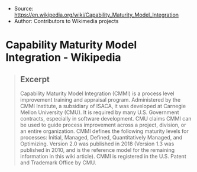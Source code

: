 
- Source: https://en.wikipedia.org/wiki/Capability_Maturity_Model_Integration
- Author: Contributors to Wikimedia projects

# Capability Maturity Model Integration - Wikipedia

> ## Excerpt
> Capability Maturity Model Integration (CMMI) is a process level improvement training and appraisal program. Administered by the CMMI Institute, a subsidiary of ISACA, it was developed at Carnegie Mellon University (CMU). It is required by many U.S. Government contracts, especially in software development. CMU claims CMMI can be used to guide process improvement across a project, division, or an entire organization. CMMI defines the following maturity levels for processes: Initial, Managed, Defined, Quantitatively Managed, and Optimizing. Version 2.0 was published in 2018 (Version 1.3 was published in 2010, and is the reference model for the remaining information in this wiki article). CMMI is registered in the U.S. Patent and Trademark Office by CMU.
